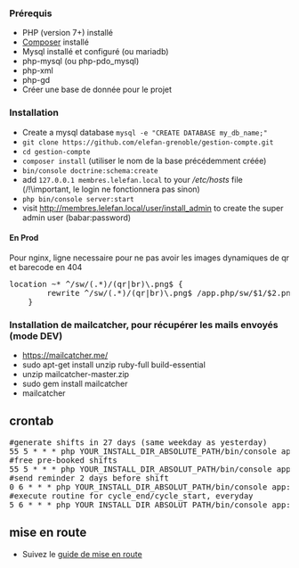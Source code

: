 ### Prérequis

* PHP (version 7+) installé
* [Composer](https://getcomposer.org/) installé
* Mysql installé et configuré (ou mariadb)
* php-mysql (ou php-pdo_mysql)
* php-xml
* php-gd
* Créer une base de donnée pour le projet

### Installation

* Create a mysql database ``mysql -e "CREATE DATABASE my_db_name;"``
* ``git clone https://github.com/elefan-grenoble/gestion-compte.git``
* ``cd gestion-compte``
* ``composer install`` (utiliser le nom de la base précédemment créée)
* ``bin/console doctrine:schema:create``
* add ``127.0.0.1 membres.lelefan.local`` to your _/etc/hosts_ file (/!\important, le login ne fonctionnera pas sinon)
* ``php bin/console server:start``
* visit http://membres.lelefan.local/user/install_admin to create the super admin user (babar:password)

#### En Prod
Pour nginx, ligne necessaire pour ne pas avoir les images dynamiques de qr et barecode en 404 
<pre>location ~* ^/sw/(.*)/(qr|br)\.png$ {
		rewrite ^/sw/(.*)/(qr|br)\.png$ /app.php/sw/$1/$2.png last;
	}
</pre>

### Installation de mailcatcher, pour récupérer les mails envoyés (mode DEV)

* https://mailcatcher.me/
* sudo apt-get install unzip ruby-full build-essential
* unzip mailcatcher-master.zip
* sudo gem install mailcatcher
* mailcatcher

## crontab

<pre>
#generate shifts in 27 days (same weekday as yesterday)
55 5 * * * php YOUR_INSTALL_DIR_ABSOLUTE_PATH/bin/console app:shift:generate $(date -d "+27 days" +\%Y-\%m-\%d)
#free pre-booked shifts
55 5 * * * php YOUR_INSTALL_DIR_ABSOLUT_PATH/bin/console app:shift:free $(date -d "+21 days" +\%Y-\%m-\%d)
#send reminder 2 days before shift
0 6 * * * php YOUR_INSTALL_DIR_ABSOLUT_PATH/bin/console app:shift:reminder $(date -d "+2 days" +\%Y-\%m-\%d)
#execute routine for cycle_end/cycle_start, everyday
5 6 * * * php YOUR_INSTALL_DIR_ABSOLUT_PATH/bin/console app:user:cycle_start
</pre>

## mise en route

* Suivez le [guide de mise en route](start.md)
